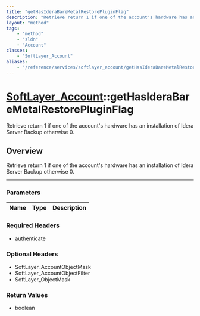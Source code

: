 ```yaml
---
title: "getHasIderaBareMetalRestorePluginFlag"
description: "Retrieve return 1 if one of the account's hardware has an installation of Idera Server Backup otherwise 0."
layout: "method"
tags:
    - "method"
    - "sldn"
    - "Account"
classes:
    - "SoftLayer_Account"
aliases:
    - "/reference/services/softlayer_account/getHasIderaBareMetalRestorePluginFlag"
---
```

# [SoftLayer_Account](/reference/services/SoftLayer_Account)::getHasIderaBareMetalRestorePluginFlag

Retrieve return 1 if one of the account's hardware has an installation of Idera Server Backup otherwise 0.


## Overview 
Retrieve return 1 if one of the account's hardware has an installation of Idera Server Backup otherwise 0.

-----

### Parameters 
|Name | Type | Description |
| --- | --- | --- |


### Required Headers
* authenticate


### Optional Headers
* SoftLayer_AccountObjectMask
* SoftLayer_AccountObjectFilter
* SoftLayer_ObjectMask

### Return Values
* boolean




